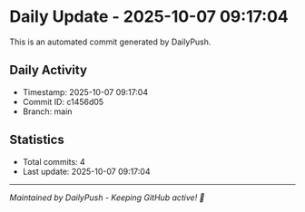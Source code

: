 # Daily Update - 2025-10-07 09:17:04

This is an automated commit generated by DailyPush.

## Daily Activity
- Timestamp: 2025-10-07 09:17:04
- Commit ID: c1456d05
- Branch: main

## Statistics
- Total commits: 4
- Last update: 2025-10-07 09:17:04

---
*Maintained by DailyPush - Keeping GitHub active! 🚀*
